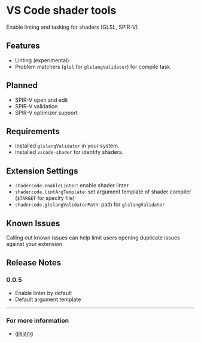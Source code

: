 # VS Code shader tools

Enable linting and tasking for shaders (GLSL, SPIR-V)

## Features

* Linting (experimental) 
* Problem matchers (`glsl` for `glslangValidator`) for compile task

## Planned 

* SPIR-V open and edit
* SPIR-V validation
* SPIR-V optimizer support 

## Requirements

* Installed `glslangValidator` in your system.
* Installed `vscode-shader` for identify shaders.

## Extension Settings

* `shadercode.enableLinter`: enable shader linter 
* `shadercode.lintArgTemplate`: set argument template of shader compiler (`$TARGET` for specify file)
* `shadercode.glslangValidatorPath`: path for `glslangValidator`

## Known Issues

Calling out known issues can help limit users opening duplicate issues against your extension.

## Release Notes

### 0.0.5

* Enable linter by default
* Default argument template

-----------------------------------------------------------------------------------------------------------

### For more information

* [glslang](https://github.com/KhronosGroup/glslang) 
